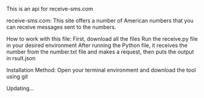 This is an api for receive-sms.com

receive-sms.com:
This site offers a number of American numbers that you can receive messages sent to the numbers.

How to work with this file:
First, download all the files
Run the receive.py file in your desired environment
After running the Python file, it receives the number from the number.txt file and makes a request, then puts the output in rsult.json

Installation Method:
Open your terminal environment and download the tool using git


Updating...
